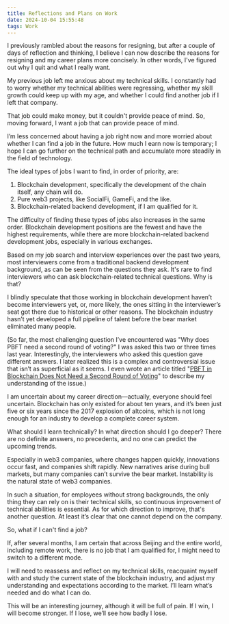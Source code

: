 ```yaml
---
title: Reflections and Plans on Work
date: 2024-10-04 15:55:48
tags: Work
---
```


I previously rambled about the reasons for resigning, but after a couple of days of reflection and thinking, I believe I can now describe the reasons for resigning and my career plans more concisely. In other words, I've figured out why I quit and what I really want.

My previous job left me anxious about my technical skills. I constantly had to worry whether my technical abilities were regressing, whether my skill growth could keep up with my age, and whether I could find another job if I left that company.

That job could make money, but it couldn't provide peace of mind. So, moving forward, I want a job that can provide peace of mind.

I’m less concerned about having a job right now and more worried about whether I can find a job in the future. How much I earn now is temporary; I hope I can go further on the technical path and accumulate more steadily in the field of technology.

The ideal types of jobs I want to find, in order of priority, are:

1. Blockchain development, specifically the development of the chain itself, any chain will do.
2. Pure web3 projects, like SocialFi, GameFi, and the like.
3. Blockchain-related backend development, if I am qualified for it.

The difficulty of finding these types of jobs also increases in the same order. Blockchain development positions are the fewest and have the highest requirements, while there are more blockchain-related backend development jobs, especially in various exchanges.

Based on my job search and interview experiences over the past two years, most interviewers come from a traditional backend development background, as can be seen from the questions they ask. It's rare to find interviewers who can ask blockchain-related technical questions. Why is that?

I blindly speculate that those working in blockchain development haven’t become interviewers yet, or, more likely, the ones sitting in the interviewer’s seat got there due to historical or other reasons. The blockchain industry hasn’t yet developed a full pipeline of talent before the bear market eliminated many people.

(So far, the most challenging question I’ve encountered was "Why does PBFT need a second round of voting?" I was asked this two or three times last year. Interestingly, the interviewers who asked this question gave different answers. I later realized this is a complex and controversial issue that isn’t as superficial as it seems. I even wrote an article titled "[PBFT in Blockchain Does Not Need a Second Round of Voting](/2024/06/03/PBFT%20in%20Blockchain%20Doesn't%20Require%20a%20Second%20Vote/)" to describe my understanding of the issue.)

I am uncertain about my career direction—actually, everyone should feel uncertain. Blockchain has only existed for about ten years, and it’s been just five or six years since the 2017 explosion of altcoins, which is not long enough for an industry to develop a complete career system.

What should I learn technically? In what direction should I go deeper? There are no definite answers, no precedents, and no one can predict the upcoming trends.

Especially in web3 companies, where changes happen quickly, innovations occur fast, and companies shift rapidly. New narratives arise during bull markets, but many companies can’t survive the bear market. Instability is the natural state of web3 companies.

In such a situation, for employees without strong backgrounds, the only thing they can rely on is their technical skills, so continuous improvement of technical abilities is essential. As for which direction to improve, that's another question. At least it’s clear that one cannot depend on the company.

So, what if I can't find a job?

If, after several months, I am certain that across Beijing and the entire world, including remote work, there is no job that I am qualified for, I might need to switch to a different mode.

I will need to reassess and reflect on my technical skills, reacquaint myself with and study the current state of the blockchain industry, and adjust my understanding and expectations according to the market. I’ll learn what’s needed and do what I can do.

This will be an interesting journey, although it will be full of pain. If I win, I will become stronger. If I lose, we’ll see how badly I lose.
